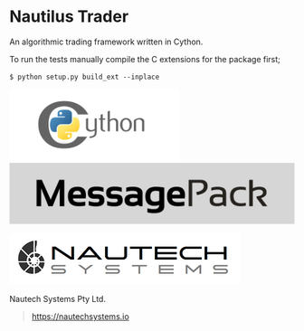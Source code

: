 # Nautilus Trader
An algorithmic trading framework written in Cython.

To run the tests manually compile the C extensions for the package first;

    $ python setup.py build_ext --inplace

![Alt text](documentation/assets/cython-logo-small.png "cython")
![Alt text](documentation/assets/msgpack-logo-white.png "msgpack")

![Alt text](documentation/assets/nautechsystems_logo_small.png?raw=true "logo")

Nautech Systems Pty Ltd.

> https://nautechsystems.io
